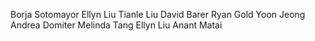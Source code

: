 Borja Sotomayor
Ellyn Liu
Tianle Liu
David Barer
Ryan Gold
Yoon Jeong
Andrea Domiter 
Melinda Tang
Ellyn Liu
Anant Matai